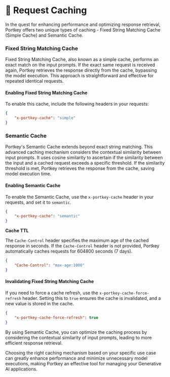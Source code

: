 # 🎨 Request Caching

In the quest for enhancing performance and optimizing response retrieval, Portkey offers two unique types of caching - Fixed String Matching Cache (Simple Cache) and Semantic Cache.

### Fixed String Matching Cache

Fixed String Matching Cache, also known as a simple cache, performs an exact match on the input prompts. If the exact same request is received again, Portkey retrieves the response directly from the cache, bypassing the model execution. This approach is straightforward and effective for repeated identical requests.

#### Enabling Fixed String Matching Cache

To enable this cache, include the following headers in your requests:

```json
{
    "x-portkey-cache": "simple"
}
```

### Semantic Cache

Portkey's Semantic Cache extends beyond exact string matching. This advanced caching mechanism considers the contextual similarity between input prompts. It uses cosine similarity to ascertain if the similarity between the input and a cached request exceeds a specific threshold. If the similarity threshold is met, Portkey retrieves the response from the cache, saving model execution time.

#### Enabling Semantic Cache

To enable the Semantic Cache, use the `x-portkey-cache` header in your requests, and set it to `semantic`.

```json
{
    "x-portkey-cache": "semantic"
}
```



**Cache TTL**

The `Cache-Control` header specifies the maximum age of the cached response in seconds. If the `Cache-Control` header is not provided, Portkey automatically caches requests for 604800 seconds (7 days).

```json
{
    "Cache-Control": "max-age:1000"
}
```



#### Invalidating Fixed String Matching Cache

If you need to force a cache refresh, use the `x-portkey-cache-force-refresh` header. Setting this to `true` ensures the cache is invalidated, and a new value is stored in the cache.

```json
{
    "x-portkey-cache-force-refresh": true
}
```



By using Semantic Cache, you can optimize the caching process by considering the contextual similarity of input prompts, leading to more efficient response retrieval.

Choosing the right caching mechanism based on your specific use case can greatly enhance performance and minimize unnecessary model executions, making Portkey an effective tool for managing your Generative AI applications.

